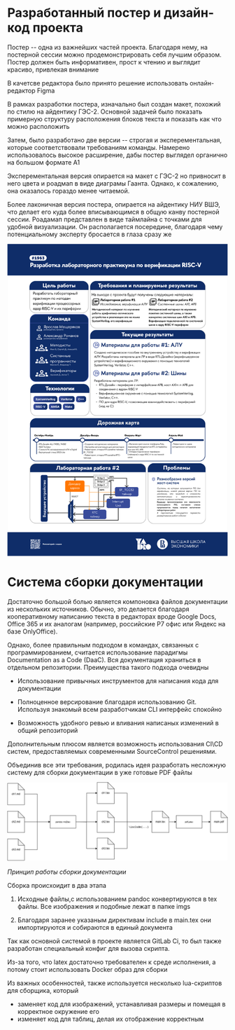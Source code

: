 # Разработанный постер и дизайн-код проекта

Постер -- одна из важнейших частей проекта. Благодаря нему, на постерной сессии можно продемонстрировать себя лучшим образом. Постер должен быть информативен, прост к чтению и выглядит красиво, привлекая внимание

В качетсве редактора было принято решение использовать онлайн-редактор Figma

В рамках разработки постера, изначально был создан макет, похожий по стилю на айдентику ГЭС-2. Основной задачей было показать примерную структуру расположения блоков текста и показать как что можно расположить

Затем, было разработано две версии -- строгая и эксперементальная, которые соответствовали требованиям команды. Намерено использовалось высокое расширение, дабы постер выглядел органично на большом формате A1

Эксперементальная версия опирается на макет с ГЭС-2 но привносит в него цвета и роадмап в виде диаграмы Гаанта. Однако, к сожалению, она оказалось гораздо менее читаемой. 

Более лаконичная версия постера, опирается на айдентику НИУ ВШЭ, что делает его куда более вписывающимся в общую канву постерной сессии. Роадамап представлен в виде таймлайна с точками для удобной визуализации. Он располагается посередине, благодаря чему потенциальному эксперту бросается в глаза сразу же

![](../imgs/poster-good.jpg)

# Система сборки документации

Достаточно большой болью является компоновка файлов документации из нескольких источников. Обычно, это делается благодаря кооперативному написанию текста в редакторах вроде Google Docs, Office 365 и их аналогам (например, российские P7 офис или Яндекс на базе OnlyOffice). 

Однако, более правильным подходом в командах, связанных с программированием, считается использование парадигмы Documentation as a Code (DaaC). Вся документация храниться в отдельном репозитории. Преимущества такого подхода очевидны

- Использование привычных инструментов для написания кода для документации

- Полноценное версирование благодаря использованию Git. Используя знакомый всем разработчикам CLI интерфейс спокойно 

- Возможность удобного ревью и вливания написаных изменений в общий репозиторий

Дополнительным плюсом является возможность использования CI\CD систем, предоставляемых современными SourceControl решениями. 

Объединив все эти требования, родилась идея разработать несложную систему для сборки документации в уже готовые PDF файлы

![](../imgs/scheme.png)

*Принцип работы сборки документации*

Сборка происхоидит в два этапа

1. Исходные файлы,с использованием pandoc конвертируются в tex файлы. Все изображения и подобные лежат в папке imgs

2. Благодаря заранее указаным директивам include в main.tex они импортируются и собираются в единый документа

Так как основной системой в проекте является GitLab Ci, то был также разработан специальный конфиг для вызова скрипта. 

Из-за того, что latex достаточно требователен к среде исполнения, а потому стоит использовать Docker образ для сборки

Из важных особенностей, также используется несколько lua-скриптов для сборщика, который 
- заменяет код для изображений, устанавливая размеры и помещая в корректное окружение его
- изменяет код для таблиц, делая их отображение корректным
